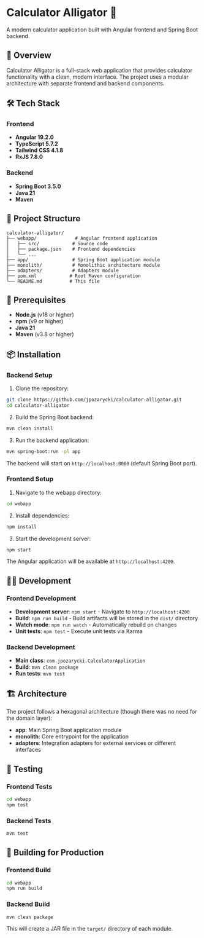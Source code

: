 # Calculator Alligator 🐊

A modern calculator application built with Angular frontend and Spring Boot backend.

## 🚀 Overview

Calculator Alligator is a full-stack web application that provides calculator functionality with a clean, modern interface. The project uses a modular architecture with separate frontend and backend components.

## 🛠️ Tech Stack

### Frontend
- **Angular 19.2.0**
- **TypeScript 5.7.2**
- **Tailwind CSS 4.1.8**
- **RxJS 7.8.0**

### Backend
- **Spring Boot 3.5.0**
- **Java 21**
- **Maven**

## 📁 Project Structure

```
calculator-alligator/
├── webapp/              # Angular frontend application
│   ├── src/            # Source code
│   ├── package.json    # Frontend dependencies
│   └── ...
├── app/                # Spring Boot application module
├── monolith/           # Monolithic architecture module
├── adapters/           # Adapters module
├── pom.xml            # Root Maven configuration
└── README.md          # This file
```

## 🚦 Prerequisites

- **Node.js** (v18 or higher)
- **npm** (v9 or higher)
- **Java 21**
- **Maven** (v3.8 or higher)

## 📦 Installation

### Backend Setup

1. Clone the repository:
```bash
git clone https://github.com/jpozarycki/calculator-alligator.git
cd calculator-alligator
```

2. Build the Spring Boot backend:
```bash
mvn clean install
```

3. Run the backend application:
```bash
mvn spring-boot:run -pl app
```

The backend will start on `http://localhost:8080` (default Spring Boot port).

### Frontend Setup

1. Navigate to the webapp directory:
```bash
cd webapp
```

2. Install dependencies:
```bash
npm install
```

3. Start the development server:
```bash
npm start
```

The Angular application will be available at `http://localhost:4200`.

## 🧑‍💻 Development

### Frontend Development

- **Development server**: `npm start` - Navigate to `http://localhost:4200`
- **Build**: `npm run build` - Build artifacts will be stored in the `dist/` directory
- **Watch mode**: `npm run watch` - Automatically rebuild on changes
- **Unit tests**: `npm test` - Execute unit tests via Karma

### Backend Development

- **Main class**: `com.jpozarycki.CalculatorApplication`
- **Build**: `mvn clean package`
- **Run tests**: `mvn test`

## 🏗️ Architecture

The project follows a hexagonal architecture (though there was no need for the domain layer):

- **app**: Main Spring Boot application module
- **monolith**: Core entrypoint for the application
- **adapters**: Integration adapters for external services or different interfaces

## 🧪 Testing

### Frontend Tests
```bash
cd webapp
npm test
```

### Backend Tests
```bash
mvn test
```

## 📝 Building for Production

### Frontend Build
```bash
cd webapp
npm run build
```

### Backend Build
```bash
mvn clean package
```

This will create a JAR file in the `target/` directory of each module.
